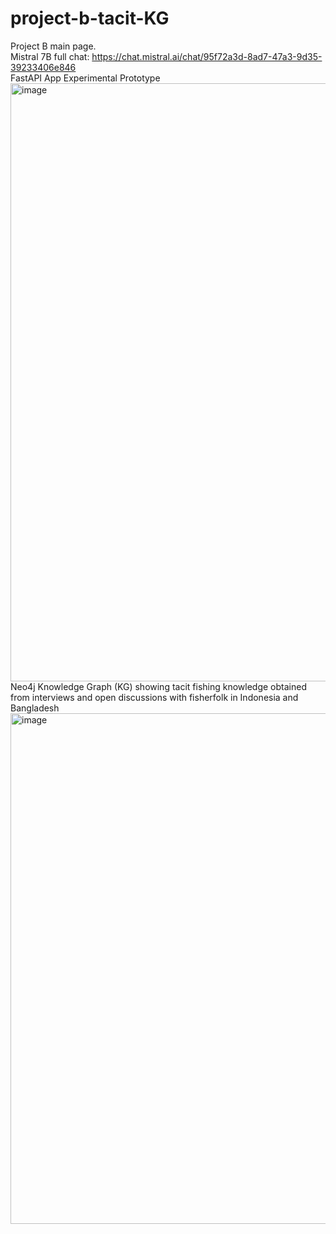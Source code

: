 # project-b-tacit-KG 
Project B main page. <br/>
Mistral 7B full chat: https://chat.mistral.ai/chat/95f72a3d-8ad7-47a3-9d35-39233406e846 <br/>
FastAPI App Experimental Prototype
<img width="1920" height="957" alt="image" src="https://github.com/user-attachments/assets/2c35c8e9-b50f-4863-ac8a-ed37d3a61a66" />
Neo4j Knowledge Graph (KG) showing tacit fishing knowledge obtained from interviews and open discussions with fisherfolk in Indonesia and Bangladesh
<img width="1608" height="817" alt="image" src="https://github.com/user-attachments/assets/d87af86e-95f4-4fb3-bedd-6a99a39f9f47" />

